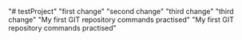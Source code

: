 "# testProject" 
"first change" 
"second change" 
"third change" 
"third change" 
"My first GIT repository commands practised" 
"My first GIT repository commands practised" 
